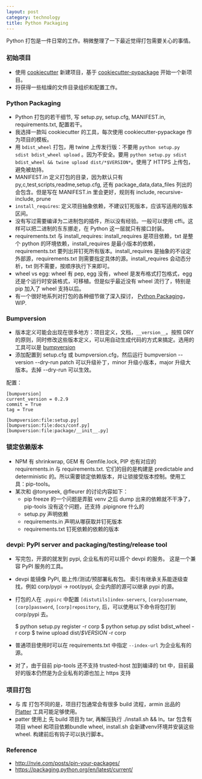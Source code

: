 ```yaml
---
layout: post
category: technology
title: Python Packaging
---
```


Python 打包是一件日常的工作。稍微整理了一下最近觉得打包需要关心的事情。

### 初始项目

- 使用 [cookiecutter] 新建项目，基于 [cookiecutter-pypackage] 开始一个新项目。
- 将获得一些枯燥的文件目录组织和配置工作。

### Python Packaging

- Python 打包的若干细节, 写 setup.py, setup.cfg, MANIFEST.in, requirements.txt, 配置若干。
- 我选择一款叫 cookiecutter 的工具，每次使用 cookiecutter-pypackage 作为项目的模板。
- 用 `bdist_wheel` 打包，用 twine 上传发行版：不要用 `python setup.py sdist bdist_wheel upload` 。因为不安全。要用 `python setup.py sdist bdist_wheel && twine upload dist/*$VERSION*`。使用了 HTTPS 上传包，避免被劫持。
- MANIFEST.in 定义打包的目录，因为默认只有 py,c,test,scripts,readme,setup.cfg, 还有 package_data,data_files 列出的会包含。但是写在 MANIFEST.in 里会更好，规则有 include, recursive-include, prune
- `install_requires`: 定义项目抽象依赖，不建议钉死版本，应该写适用的版本区间。 
- 没有写过需要编译为二进制包的插件，所以没有经验。一般可以使用 cffi。这样可以把二进制的东东挪走，在 Python 这一层就只有接口封装。
- requirements.txt 与 install_requires: install_requires 是项目依赖，txt 是整个 python 的环境依赖，install_requires 是最小版本的依赖，requirements.txt 要列出并钉死所有版本。install_requires 是抽象的不设定外部源，requirements.txt 则需要指定具体的源。install_requires 会动态分析，txt 则不需要，按顺序执行下来即可。
- wheel vs egg: wheel 有 pep, egg 没有，wheel 是发布格式打包格式，egg 还是个运行时安装格式，可移植。但是似乎最近没有 wheel 流行了，特别是 pip 加入了 wheel 支持以后。
- 有一个很好地系列对打包的各种细节做了深入探讨， [Python Packaging]，WIP.

### Bumpversion

- 版本定义可能会出现在很多地方：项目定义，文档，`__version__`。按照 DRY 的原则，同时修改这些版本定义，可以用自动生成代码的方式来搞定。选用的工具可以是 [bumpversion]
- 添加配置到 setup.cfg 或 bumpversion.cfg，然后运行 bumpversion --version --dry-run patch 可以升级补丁，minor 升级小版本，major 升级大版本。去掉 --dry-run 可以生效。

配置：

    [bumpversion]
    current_version = 0.2.9
    commit = True
    tag = True

    [bumpversion:file:setup.py]
    [bumpversion:file:docs/conf.py]
    [bumpversion:file:package/__init__.py]

### 锁定依赖版本

- NPM 有 shrinkwrap, GEM 有 Gemfile.lock, PIP 也有对应的 requirements.in 与 requirements.txt. 它们的目的是构建是 predictable and deterministic 的。所以需要锁定依赖版本，并让锁接受版本控制。使用工具：pip-tools。
- 某次和 @tonyseek, @fleurer 的讨论内容如下：
    - pip freeze 的一个问题是弄脏 venv 之后 dump 出来的依赖就不干净了，pip-tools 没有这个问题，还支持 .pipignore 什么的
    - setup.py 声明依赖
    - requirements.in 声明从哪获取并钉死版本
    - requirements.txt 钉死依赖的依赖的版本

### devpi: PyPI server and packaging/testing/release tool

- 写完包，开源的就发到 pypi, 企业私有的可以搭个 devpi 的服务。 这是一个兼容 PyPI 服务的工具。
- devpi 能镜像 PyPI, 能上传/测试/预部署私有包。 索引有继承关系能逐级查找，例如 corp/pypi -> root/pypi, 企业内部的源可以继承 pypi 的源。
- 打包的人在 `.pypirc` 中配置 `[distutils]index-servers`, `[corp]username`, `[corp]password`, `[corp]repository`, 后，可以使用以下命令将包打到 corp/pypi 去。

    $ python setup.py register  -r corp
    $ python setup.py sdist bdist_wheel -r corp
    $ twine upload dist/*$VERSION* -r corp

- 普通项目使用时可以在 requirements.txt 中指定 `--index-url` 为企业私有的源。
- 对了，由于目前 pip-tools 还不支持 trusted-host 加到编译的 txt 中，目前最好的版本仍然是为企业私有的源也加上 https 支持

### 项目打包

- 与 库 打包不同的是，项目打包通常会有很多 build 流程，armin 出品的 [Platter] 工具可能足够使用。
- patter 使用上 先 build 项目为 tar, 再解压执行 ./install.sh && ln。tar 包含有项目 wheel 和项目依赖bundle wheel, install.sh 会新建venv环境并安装这些 wheel. 构建前后有钩子可以执行脚本。

### Reference

* http://nvie.com/posts/pin-your-packages/
* https://packaging.python.org/en/latest/current/

[cookiecutter]: https://github.com/audreyr/cookiecutter
[cookiecutter-pypackage]: https://github.com/audreyr/cookiecutter-pypackage
[bumpversion]: https://pypi.python.org/pypi/bumpversion
[pin]: http://nvie.com/posts/pin-your-packages/
[Python Packaging]: https://packaging.python.org/en/latest/current/
[devpi]: http://doc.devpi.net/latest/index.html
[Platter]: http://platter.pocoo.org/dev/
